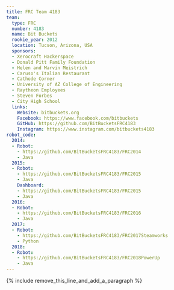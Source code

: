 ```yaml
---
title: FRC Team 4183
team:
  type: FRC
  number: 4183
  name: Bit Buckets
  rookie_year: 2012
  location: Tucson, Arizona, USA
  sponsors:
  - Xerocraft Hackerspace
  - Donald Pitt Family Foundation
  - Helen and Marvin Meistrich
  - Caruso's Italian Restaurant
  - Cathode Corner
  - University of AZ College of Engineering
  - Raytheon Employees
  - Steven Forbes
  - City High School
  links:
    Website: bitbuckets.org
    Facebook: https://www.facebook.com/bitbuckets
    GitHub: https://github.com/BitBucketsFRC4183
    Instagram: https://www.instagram.com/bitbuckets4183
robot_code:
  2014:
  - Robot:
    - https://github.com/BitBucketsFRC4183/FRC2014
    - Java
  2015:
  - Robot:
    - https://github.com/BitBucketsFRC4183/FRC2015
    - Java
    Dashboard:
    - https://github.com/BitBucketsFRC4183/FRC2015
    - Java
  2016:
  - Robot:
    - https://github.com/BitBucketsFRC4183/FRC2016
    - Java
  2017:
  - Robot:
    - https://github.com/BitBucketsFRC4183/FRC2017Steamworks
    - Python
  2018:
  - Robot:
    - https://github.com/BitBucketsFRC4183/FRC2018PowerUp
    - Java
---
```


{% include remove_this_line_and_add_a_paragraph %}